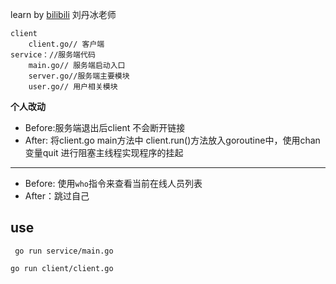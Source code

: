 learn by [bilibili](“https://www.bilibili.com/video/BV1gf4y1r79E/”) 刘丹冰老师

    client
        client.go// 客户端
    service：//服务端代码
        main.go// 服务端启动入口
        server.go//服务端主要模块
        user.go// 用户相关模块

**个人改动**

- Before:服务端退出后client 不会断开链接
- After: 将client.go main方法中 client.run()方法放入goroutine中，使用chan 变量quit 进行阻塞主线程实现程序的挂起



-----

- Before: 使用`who`指令来查看当前在线人员列表
- After：跳过自己



## use

` go run service/main.go`



`go run client/client.go` 